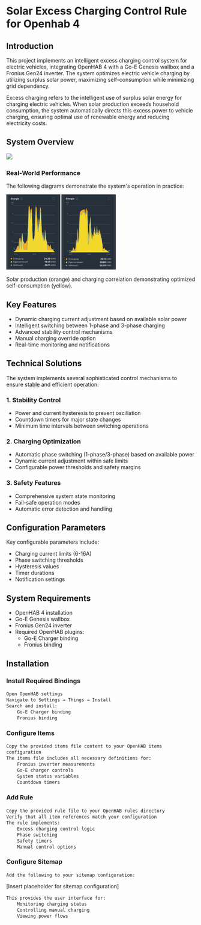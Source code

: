 # Solar Excess Charging Control Rule for Openhab 4

## Introduction

This project implements an intelligent excess charging control system for electric vehicles, integrating OpenHAB 4 with a Go-E Genesis wallbox and a Fronius Gen24 inverter. The system optimizes electric vehicle charging by utilizing surplus solar power, maximizing self-consumption while minimizing grid dependency.

Excess charging refers to the intelligent use of surplus solar energy for charging electric vehicles. When solar production exceeds household consumption, the system automatically directs this excess power to vehicle charging, ensuring optimal use of renewable energy and reducing electricity costs.

## System Overview

<img src="pv-excess-charging.svg" width="500" />

### Real-World Performance

The following diagrams demonstrate the system's operation in practice:

<img src="24012025.png" height="200" /> <img src="29012025.png" height="200" />

Solar production (orange) and charging correlation demonstrating optimized self-consumption (yellow).

## Key Features

- Dynamic charging current adjustment based on available solar power
- Intelligent switching between 1-phase and 3-phase charging
- Advanced stability control mechanisms
- Manual charging override option
- Real-time monitoring and notifications

## Technical Solutions

The system implements several sophisticated control mechanisms to ensure stable and efficient operation:

### 1. Stability Control
- Power and current hysteresis to prevent oscillation
- Countdown timers for major state changes
- Minimum time intervals between switching operations

### 2. Charging Optimization
- Automatic phase switching (1-phase/3-phase) based on available power
- Dynamic current adjustment within safe limits
- Configurable power thresholds and safety margins

### 3. Safety Features
- Comprehensive system state monitoring
- Fail-safe operation modes
- Automatic error detection and handling

## Configuration Parameters

Key configurable parameters include:
- Charging current limits (6-16A)
- Phase switching thresholds
- Hysteresis values
- Timer durations
- Notification settings

## System Requirements

- OpenHAB 4 installation
- Go-E Genesis wallbox
- Fronius Gen24 inverter
- Required OpenHAB plugins:
  - Go-E Charger binding
  - Fronius binding

## Installation

### Install Required Bindings
    Open OpenHAB settings
    Navigate to Settings → Things → Install
    Search and install:
        Go-E Charger binding
        Fronius binding

### Configure Items
    Copy the provided items file content to your OpenHAB items configuration
    The items file includes all necessary definitions for:
        Fronius inverter measurements
        Go-E charger controls
        System status variables
        Countdown timers

### Add Rule
    Copy the provided rule file to your OpenHAB rules directory
    Verify that all item references match your configuration
    The rule implements:
        Excess charging control logic
        Phase switching
        Safety timers
        Manual control options

### Configure Sitemap

    Add the following to your sitemap configuration:

[Insert placeholder for sitemap configuration]

    This provides the user interface for:
        Monitoring charging status
        Controlling manual charging
        Viewing power flows

